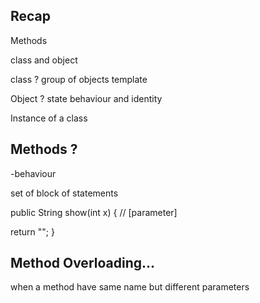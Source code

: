 ## Recap 

Methods 

class and object 


class ? 
group of objects
template


Object ? 
state behaviour and identity 

Instance of a class 



## Methods ?

-behaviour 

set of block of statements 

public String show(int x) { // [parameter]

return "";
}




## Method Overloading... 


when a method have same name but different parameters 



